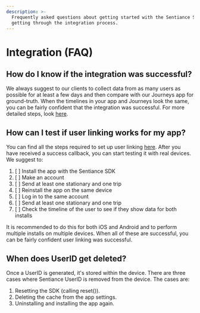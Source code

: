 ```yaml
---
description: >-
  Frequently asked questions about getting started with the Sentiance SDK and
  getting through the integration process.
---
```


# Integration \(FAQ\)

## How do I know if the integration was successful?

We always suggest to our clients to collect data from as many users as possible for at least a few days and then compare with our Journeys app for ground-truth. When the timelines in your app and Journeys look the same, you can be fairly confident that the integration was successful. For more detailed steps, look [here](https://docs.sentiance.com/guide/verifying-your-integration).

## **How can I test if user linking works for my app**?

You can find all the steps required to set up user linking [here](https://docs.sentiance.com/guide/user-linking). After you have received a success callback, you can start testing it with real devices. We suggest to:

1. [ ] Install the app with the Sentiance SDK
2. [ ] Make an account 
3. [ ] Send at least one stationary and one trip
4. [ ] Reinstall the app on the same device
5. [ ] Log in to the same account
6. [ ] Send at least one stationary and one trip
7. [ ] Check the timeline of the user to see if they show data for both installs

It is recommended to do this for both iOS and Android and to perform multiple installs on multiple devices. When all of these are successful, you can be fairly confident user linking was successful.

## When does UserID get deleted?

Once a UserID is generated, it's stored within the device. There are three cases where Sentiance UserID is removed from the device. The cases are:

1. Resetting the SDK \(calling reset\(\)\).
2. Deleting the cache from the app settings.
3. Uninstalling and installing the app again.



